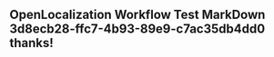<properties
ms.topic="hero-topic"
ms.test1="hero-topic"
ms.test2="test"/>

## OpenLocalization Workflow Test MarkDown 3d8ecb28-ffc7-4b93-89e9-c7ac35db4dd0 thanks!
